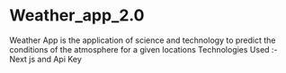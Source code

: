 # Weather_app_2.0
Weather App is the application of science and technology to predict the conditions of the atmosphere for a given locations
Technologies Used :- Next js and Api Key
